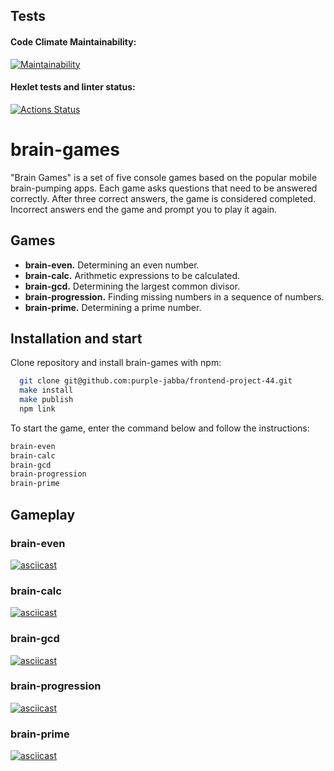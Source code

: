 ## Tests

#### Code Climate Maintainability:
[![Maintainability](https://api.codeclimate.com/v1/badges/e00316cf71748352a8ba/maintainability)](https://codeclimate.com/github/purple-jabba/frontend-project-44/maintainability)
#### Hexlet tests and linter status:
[![Actions Status](https://github.com/purple-jabba/frontend-project-44/workflows/hexlet-check/badge.svg)](https://github.com/purple-jabba/frontend-project-44/actions)

# brain-games

"Brain Games" is a set of five console games based on the popular mobile brain-pumping apps. Each game asks questions that need to be answered correctly. After three correct answers, the game is considered completed. Incorrect answers end the game and prompt you to play it again. 

## Games

- __brain-even.__ Determining an even number. 
- __brain-calc.__ Arithmetic expressions to be calculated.
- __brain-gcd.__ Determining the largest common divisor.
- __brain-progression.__ Finding missing numbers in a sequence of numbers.
- __brain-prime.__ Determining a prime number.


## Installation and start

Clone repository and install brain-games with npm:

```bash
  git clone git@github.com:purple-jabba/frontend-project-44.git
  make install
  make publish
  npm link
```
To start the game, enter the command below and follow the instructions:

```bash
brain-even
brain-calc
brain-gcd
brain-progression
brain-prime
```
## Gameplay

### brain-even
[![asciicast](https://asciinema.org/a/8zwSmFswRU7ogVGhAyPiZdSp6.svg)](https://asciinema.org/a/8zwSmFswRU7ogVGhAyPiZdSp6)
### brain-calc
[![asciicast](https://asciinema.org/a/A77S8qJRqvPhfeThg7oSzavEi.svg)](https://asciinema.org/a/A77S8qJRqvPhfeThg7oSzavEi)
### brain-gcd
[![asciicast](https://asciinema.org/a/Rfdi9Msg2FrBzHhetITvNRbpl.svg)](https://asciinema.org/a/Rfdi9Msg2FrBzHhetITvNRbpl)
### brain-progression
[![asciicast](https://asciinema.org/a/6r6A6HCdawfdM64zJpvqnTczX.svg)](https://asciinema.org/a/6r6A6HCdawfdM64zJpvqnTczX)
### brain-prime
[![asciicast](https://asciinema.org/a/ZpxoNRsmpAScsFVI8d3JEYlVT.svg)](https://asciinema.org/a/ZpxoNRsmpAScsFVI8d3JEYlVT)
